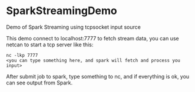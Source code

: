 # SparkStreamingDemo
Demo of Spark Streaming using tcpsocket input source

This demo connect to localhost:7777 to fetch stream data, you can use netcan to start a tcp server like this:
```
nc -lkp 7777
<you can type something here, and spark will fetch and process you input>
```
After submit job to spark, type something to nc, and if everything is ok, you can see output from Spark.
